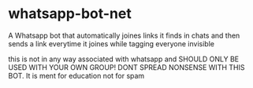 # whatsapp-bot-net
A Whatsapp bot that automatically joines links it finds in chats and then sends a link everytime it joines while tagging everyone invisible

this is not in any way associated with whatsapp and SHOULD ONLY BE USED WITH YOUR OWN GROUP! DONT SPREAD NONSENSE WITH THIS BOT. It is ment for education not for spam
